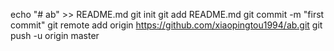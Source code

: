 echo "# ab" >> README.md
git init
git add README.md
git commit -m "first commit"
git remote add origin https://github.com/xiaopingtou1994/ab.git
git push -u origin master

